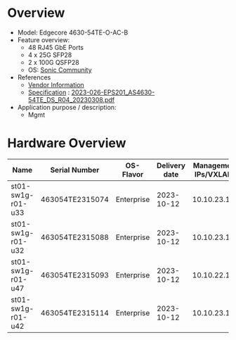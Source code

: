 
# Overview

* Model: Edgecore 4630-54TE-O-AC-B
* Feature overview:
  * 48 RJ45 GbE Ports
  * 4 x 25G SFP28
  * 2 x 100G QSFP28
  * OS: [Sonic Community](https://sonicfoundation.dev/)
* References
  * [Vendor Information](https://www.edge-core.com/productsInfo.php?cls=1&cls2=9&cls3=587&id=927)
  * [Specification](https://www.edge-core.com/productsInfo.php?cls=1&cls2=9&cls3=587&id=927) : [2023-026-EPS201_AS4630-54TE_DS_R04_20230308.pdf](https://github.com/SCS-Private/orga-infra/blob/main/scs-system-landscape/spec_sheets/network//2023-026-EPS201_AS4630-54TE_DS_R04_20230308.pdf)
* Application purpose / description:
  * Mgmt

# Hardware Overview

| Name                | Serial Number   | OS-Flavor  | Delivery date | Management IPs/VXLANs | MGMT MAC          | Serial      | Comments                        |
|---------------------|-----------------|------------|---------------|-----------------------|-------------------|-------------|---------------------------------|
| st01-sw1g-r01-u33   | 463054TE2315074 | Enterprise | 2023-10-12    | 10.10.23.100          | d0:77:ce:2b:31:c4 | AMBOb113318 | production, mgmt                |
| st01-sw1g-r01-u32   | 463054TE2315088 | Enterprise | 2023-10-12    | 10.10.23.101          | d0:77:ce:2b:3f:c4 | DXBOb113318 | Production, mgmt                |
| st01-sw1g-r01-u47   | 463054TE2315093 | Enterprise | 2023-10-12    | 10.10.22.102          | d0:77:ce:2b:44:c4 | EFBGb113318 | datacenter, not final           |
| st01-sw1g-r01-u42   | 463054TE2315114 | Enterprise | 2023-10-12    | 10.10.23.103          | d0:77:ce:2b:59:c4 | EGBGb113318 | lab, mgmt                       |

